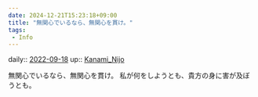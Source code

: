 ```yaml
---
date: 2024-12-21T15:23:18+09:00
title: "無関心でいるなら、無関心を貫け。"
tags:
 - Info
---
```


daily:: [2022-09-18](Daily_Note/2022-09-18.md)
up:: [Kanami_Nijo](../Bar/Novel/Nacaria/Kanami_Nijo.md)

無関心でいるなら、無関心を貫け。
私が何をしようとも、貴方の身に害が及ぼうとも。